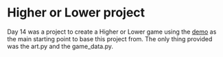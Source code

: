 # Higher or Lower project

Day 14 was a project to create a Higher or Lower game using the [demo](https://appbrewery.github.io/python-day14-demo/) as the main starting point to base this project from. The only thing provided was the art.py and the game_data.py.